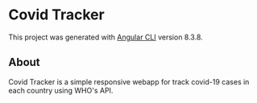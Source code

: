# Covid Tracker

This project was generated with [Angular CLI](https://github.com/angular/angular-cli) version 8.3.8.

## About

Covid Tracker is a simple responsive webapp for track covid-19 cases in each country using WHO's API.
